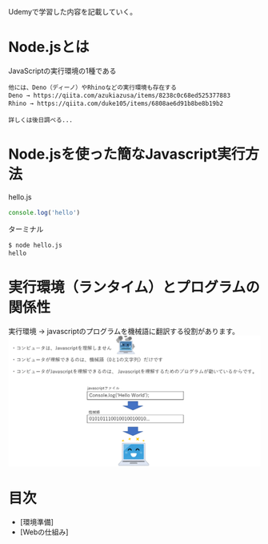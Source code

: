 Udemyで学習した内容を記載していく。  

# Node.jsとは  

JavaScriptの実行環境の1種である  

```田中調査
他には、Deno（ディーノ）やRhinoなどの実行環境も存在する
Deno → https://qiita.com/azukiazusa/items/8238c0c68ed525377883
Rhino → https://qiita.com/duke105/items/6808ae6d91b8be8b19b2

詳しくは後日調べる...
```
# Node.jsを使った簡なJavascript実行方法  

hello.js  
```js
console.log('hello')
```
ターミナル  
```
$ node hello.js
hello
```

# 実行環境（ランタイム）とプログラムの関係性  

実行環境 → javascriptのプログラムを機械語に翻訳する役割があります。  
![img](./img/1.png)  


# 目次

- [環境準備]
- [Webの仕組み]

